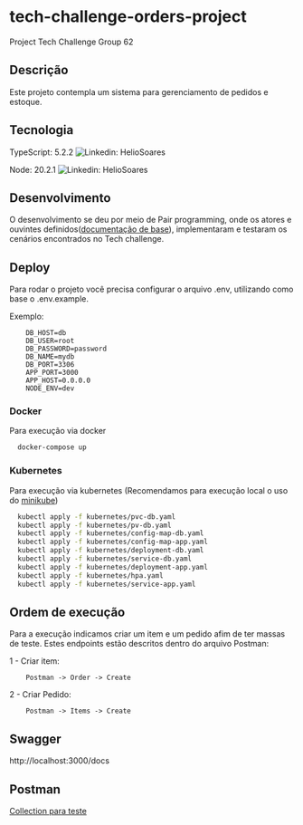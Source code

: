 # tech-challenge-orders-project

Project Tech Challenge Group 62

## Descrição

Este projeto contempla um sistema para gerenciamento de pedidos e estoque.
## Tecnologia

TypeScript: 5.2.2
![Linkedin: HelioSoares](https://shields.io/badge/TypeScript-3178C6?logo=TypeScript&logoColor=FFF&style=flat-square)

Node: 20.2.1
![Linkedin: HelioSoares](https://img.shields.io/badge/Node.js-43853D?style=for-the-badge&logo=node.js&logoColor=white)




## Desenvolvimento

O desenvolvimento se deu por meio de Pair programming, onde os atores e ouvintes definidos([documentação de base](https://docs.google.com/document/d/1T5h---6pFPUxed4JcuHohJVm-L-NUCaBk-LMAonPDmI/edit?usp=sharing)), implementaram e testaram os cenários encontrados no Tech challenge.
## Deploy

Para rodar o projeto você precisa configurar o arquivo .env, utilizando como base o .env.example.

Exemplo:
```env
    DB_HOST=db
    DB_USER=root
    DB_PASSWORD=password
    DB_NAME=mydb
    DB_PORT=3306
    APP_PORT=3000
    APP_HOST=0.0.0.0
    NODE_ENV=dev
```


### Docker

Para execução via docker

```bash
  docker-compose up
```

### Kubernetes

Para execução via kubernetes (Recomendamos para execução local o uso do [minikube](https://minikube.sigs.k8s.io/docs/start/))

```bash
  kubectl apply -f kubernetes/pvc-db.yaml
  kubectl apply -f kubernetes/pv-db.yaml
  kubectl apply -f kubernetes/config-map-db.yaml
  kubectl apply -f kubernetes/config-map-app.yaml
  kubectl apply -f kubernetes/deployment-db.yaml
  kubectl apply -f kubernetes/service-db.yaml
  kubectl apply -f kubernetes/deployment-app.yaml
  kubectl apply -f kubernetes/hpa.yaml
  kubectl apply -f kubernetes/service-app.yaml
```
## Ordem de execução

Para a execução indicamos criar um item e um pedido afim de ter massas de teste. Estes endpoints estão descritos dentro do arquivo Postman:

1 - Criar item:
```
    Postman -> Order -> Create
```

2 - Criar Pedido:
```
    Postman -> Items -> Create
```

## Swagger

http://localhost:3000/docs
## Postman

[Collection para teste](https://github.com/denilsonos/tech-challenge-orders-project/blob/main/Tech%20Challenge%20Collection.postman_collection.json)
